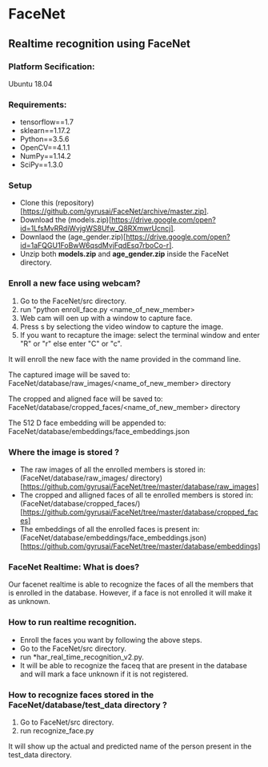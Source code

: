 # FaceNet
## Realtime recognition using FaceNet


### Platform Secification:

  Ubuntu 18.04


### Requirements:
  
  * tensorflow==1.7
  * sklearn==1.17.2
  * Python==3.5.6
  * OpenCV==4.1.1
  * NumPy==1.14.2
  * SciPy==1.3.0

### Setup

  * Clone this (repository)[https://github.com/gyrusai/FaceNet/archive/master.zip].
  * Download the (models.zip)[https://drive.google.com/open?id=1LfsMvRRdiWvjgWS8Ufw_Q8RXmwrUcncj].
  * Downlaod the (age_gender.zip)[https://drive.google.com/open?id=1aFQGU1FoBwW6qsdMvjFqdEsq7rboCo-r].
  * Unzip both **models.zip** and **age_gender.zip** inside the FaceNet directory.
  
### Enroll a new face using webcam?

  1. Go to the FaceNet/src directory.
  2. run "python enroll_face.py <name_of_new_member>
  3. Web cam will oen up with a window to capture face.
  4. Press s by selectiong the video window to capture the image.
  5. If you want to recapture the image:
        select the terminal window and enter "R" or "r" else enter "C" or "c".

  It will enroll the new face with the name provided in the command line.

  The captured image will be saved to:
        FaceNet/database/raw_images/<name_of_new_member> directory
  
  The cropped and aligned face will be saved to:
        FaceNet/database/cropped_faces/<name_of_new_member> directory
  
  The 512 D face embedding will be appended to:
        FaceNet/database/embeddings/face_embeddings.json


### Where the image is stored ?

  * The raw images of all the enrolled members is stored in:
    (FaceNet/database/raw_images/<name> directory)[https://github.com/gyrusai/FaceNet/tree/master/database/raw_images]
  * The cropped and alligned faces of all te enrolled members is stored in:
    (FaceNet/database/cropped_faces/<name>)[https://github.com/gyrusai/FaceNet/tree/master/database/cropped_faces]
  * The embeddings of all the enrolled faces is present in:
    (FaceNet/database/embeddings/face_embeddings.json)[https://github.com/gyrusai/FaceNet/tree/master/database/embeddings]

### FaceNet Realtime: What is does?

Our facenet realtime is able to recognize the faces of all the members that is enrolled in the database. However, if a face is not enrolled it will make it as unknown.


### How to run realtime recognition.

  * Enroll the faces you want by following the above steps.
  * Go to the FaceNet/src directory.
  * run *har_real_time_recognition_v2.py.
  * It will be able to recognize the faceq that are present in the database and will mark a face unknown if it is not             registered.

### How to recognize faces stored in the FaceNet/database/test_data directory ?

  1. Go to FaceNet/src directory.
  2. run recognize_face.py

  It will show up the actual and predicted name of the person
  present in the test_data directory.
